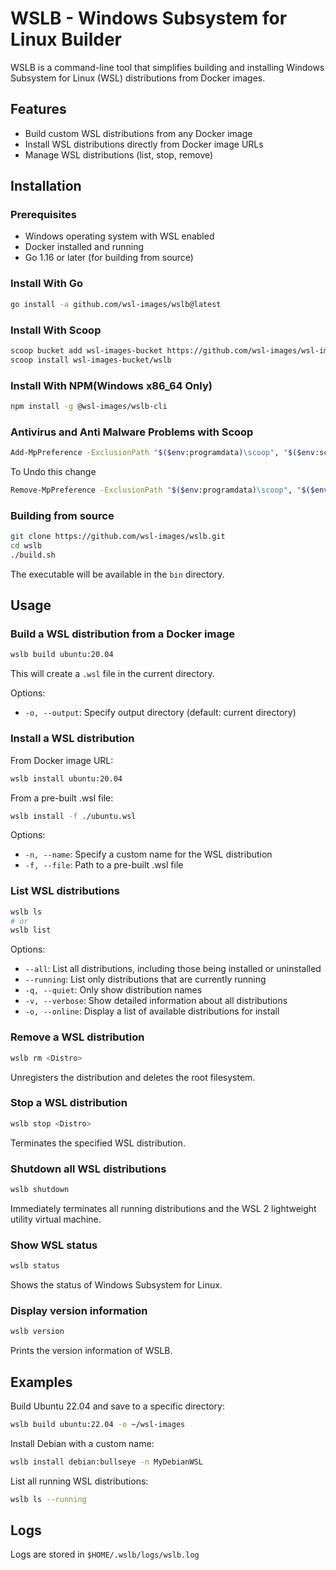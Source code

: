 # WSLB - Windows Subsystem for Linux Builder

WSLB is a command-line tool that simplifies building and installing Windows Subsystem for Linux (WSL) distributions from Docker images.

## Features

- Build custom WSL distributions from any Docker image
- Install WSL distributions directly from Docker image URLs
- Manage WSL distributions (list, stop, remove)

## Installation

### Prerequisites

- Windows operating system with WSL enabled
- Docker installed and running
- Go 1.16 or later (for building from source)


### Install With Go
```bash
go install -a github.com/wsl-images/wslb@latest
```

### Install With Scoop
```bash
scoop bucket add wsl-images-bucket https://github.com/wsl-images/wsl-images-bucket
scoop install wsl-images-bucket/wslb 
```

### Install With NPM(Windows x86_64 Only)
```bash
npm install -g @wsl-images/wslb-cli
```

### Antivirus and Anti Malware Problems with Scoop
```bash
Add-MpPreference -ExclusionPath "$($env:programdata)\scoop", "$($env:scoop)"
```

To Undo this change
```bash
Remove-MpPreference -ExclusionPath "$($env:programdata)\scoop", "$($env:scoop)"
```

### Building from source

```bash
git clone https://github.com/wsl-images/wslb.git
cd wslb
./build.sh
```

The executable will be available in the `bin` directory.

## Usage

### Build a WSL distribution from a Docker image

```bash
wslb build ubuntu:20.04
```

This will create a `.wsl` file in the current directory.

Options:
- `-o, --output`: Specify output directory (default: current directory)

### Install a WSL distribution

From Docker image URL:

```bash
wslb install ubuntu:20.04
```

From a pre-built .wsl file:

```bash
wslb install -f ./ubuntu.wsl
```

Options:
- `-n, --name`: Specify a custom name for the WSL distribution
- `-f, --file`: Path to a pre-built .wsl file

### List WSL distributions

```bash
wslb ls
# or
wslb list
```

Options:
- `--all`: List all distributions, including those being installed or uninstalled
- `--running`: List only distributions that are currently running
- `-q, --quiet`: Only show distribution names
- `-v, --verbose`: Show detailed information about all distributions
- `-o, --online`: Display a list of available distributions for install

### Remove a WSL distribution

```bash
wslb rm <Distro>
```

Unregisters the distribution and deletes the root filesystem.

### Stop a WSL distribution

```bash
wslb stop <Distro>
```

Terminates the specified WSL distribution.

### Shutdown all WSL distributions

```bash
wslb shutdown
```

Immediately terminates all running distributions and the WSL 2 lightweight utility virtual machine.

### Show WSL status

```bash
wslb status
```

Shows the status of Windows Subsystem for Linux.

### Display version information

```bash
wslb version
```

Prints the version information of WSLB.

## Examples

Build Ubuntu 22.04 and save to a specific directory:

```bash
wslb build ubuntu:22.04 -o ~/wsl-images
```

Install Debian with a custom name:

```bash
wslb install debian:bullseye -n MyDebianWSL
```

List all running WSL distributions:

```bash
wslb ls --running
```

[//]: # (## Configuration)

[//]: # ()
[//]: # (WSLB looks for a configuration file at `$HOME/.wslb/wslb.yaml`, or you can specify a custom config file:)

[//]: # ()
[//]: # (```bash)

[//]: # (wslb --config /path/to/config.yaml build ubuntu:20.04)

[//]: # (```)

## Logs

Logs are stored in `$HOME/.wslb/logs/wslb.log`
